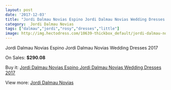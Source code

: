 ```yaml
---
layout: post
date: '2017-12-03'
title: "Jordi Dalmau Novias Espino Jordi Dalmau Novias Wedding Dresses 2017"
category:  Jordi Dalmau Novias
tags: ["dalmau","jordi","rosy","dresses","little"]
image: http://img.hectodress.com/10639-thickbox_default/jordi-dalmau-novias-espino-jordi-dalmau-novias-wedding-dresses-2013.jpg
---
```

Jordi Dalmau Novias Espino Jordi Dalmau Novias Wedding Dresses 2017

On Sales: **$290.08**
<a href="https://www.hectodress.com/-jordi-dalmau-novias/5250-jordi-dalmau-novias-espino-jordi-dalmau-novias-wedding-dresses-2013.html"><amp-img layout="responsive" width="600" height="600" src="//img.hectodress.com/10639-thickbox_default/jordi-dalmau-novias-espino-jordi-dalmau-novias-wedding-dresses-2013.jpg" alt="Jordi Dalmau Novias Espino Jordi Dalmau Novias Wedding Dresses 2017 0" /></a>
<a href="https://www.hectodress.com/-jordi-dalmau-novias/5250-jordi-dalmau-novias-espino-jordi-dalmau-novias-wedding-dresses-2013.html"><amp-img layout="responsive" width="600" height="600" src="//img.hectodress.com/10640-thickbox_default/jordi-dalmau-novias-espino-jordi-dalmau-novias-wedding-dresses-2013.jpg" alt="Jordi Dalmau Novias Espino Jordi Dalmau Novias Wedding Dresses 2017 1" /></a>

Buy it: [Jordi Dalmau Novias Espino Jordi Dalmau Novias Wedding Dresses 2017](https://www.hectodress.com/-jordi-dalmau-novias/5250-jordi-dalmau-novias-espino-jordi-dalmau-novias-wedding-dresses-2013.html "Jordi Dalmau Novias Espino Jordi Dalmau Novias Wedding Dresses 2017")

View more: [ Jordi Dalmau Novias](https://www.hectodress.com/87--jordi-dalmau-novias " Jordi Dalmau Novias")